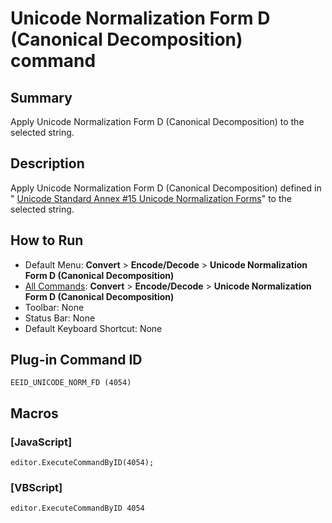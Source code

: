 # Unicode Normalization Form D (Canonical Decomposition) command

## Summary

Apply Unicode Normalization Form D (Canonical Decomposition) to the selected string.

## Description

Apply Unicode Normalization Form D (Canonical Decomposition) defined in " [Unicode Standard Annex #15 Unicode Normalization Forms](http://unicode.org/reports/tr15/)" to the selected string.

## How to Run

- Default Menu: **Convert** \> **Encode/Decode** \> **Unicode Normalization Form D (Canonical Decomposition)**
- [All Commands](../tools/all_commands): **Convert** \> **Encode/Decode** \> **Unicode Normalization Form D (Canonical Decomposition)**
- Toolbar: None
- Status Bar: None
- Default Keyboard Shortcut: None

## Plug-in Command ID

```
EEID_UNICODE_NORM_FD (4054)```

## Macros

### \[JavaScript\]

```
editor.ExecuteCommandByID(4054);
```

### \[VBScript\]

```
editor.ExecuteCommandByID 4054
```
